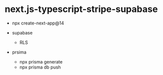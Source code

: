 # next.js-typescript-stripe-supabase

- npx create-next-app@14

- supabase

  - RLS

- prsima
  - npx prisma generate
  - npx prisma db push
